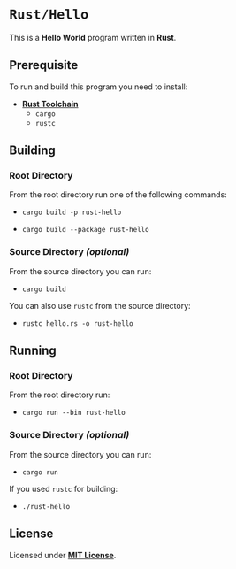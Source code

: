 # `Rust/Hello`

This is a **Hello World** program written in **Rust**.

## Prerequisite

To run and build this program you need to install:

* [**Rust Toolchain**](https://www.rust-lang.org/tools/install)
  * `cargo`
  * `rustc`

## Building

### Root Directory

From the root directory run one of the following commands:

* ```
  cargo build -p rust-hello
  ```
* ```
  cargo build --package rust-hello
  ```

### Source Directory _(optional)_

From the source directory you can run:

* ```
  cargo build
  ```

You can also use `rustc` from the source directory:

* ```
  rustc hello.rs -o rust-hello
  ```

## Running

### Root Directory

From the root directory run:

* ```
  cargo run --bin rust-hello
  ```

### Source Directory _(optional)_

From the source directory you can run:

* ```
  cargo run
  ```

If you used `rustc` for building:

* ```
  ./rust-hello
  ```

## License

Licensed under [**MIT License**](LICENSE).
